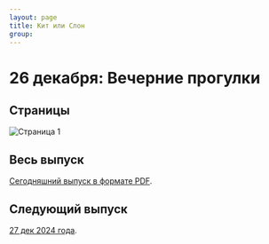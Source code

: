 ```yaml
---
layout: page
title: Кит или Слон
group: 
---
```


# 26 декабря: Вечерние прогулки

## Страницы

![Страница 1](https://www.dropbox.com/scl/fi/p0ml1f54per0tcpa40caz/2024-12-26-page001.jpg?rlkey=wy2q7zr1m24fuzwhtryhjru6m&raw=1)

## Весь выпуск

[Сегодняшний выпуск в формате PDF](https://www.dropbox.com/scl/fi/zcd6mc4q3tchwj2n74hbh/2024-12-26.pdf?rlkey=0fr1rmtob1qpzau3lthnkkbc9&raw=1). 

## Следующий выпуск

[27 дек 2024 года](https://kitilislon.github.io/2024-12-27).

